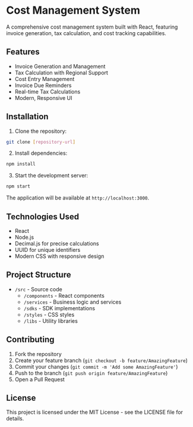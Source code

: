 # Cost Management System

A comprehensive cost management system built with React, featuring invoice generation, tax calculation, and cost tracking capabilities.

## Features

- Invoice Generation and Management
- Tax Calculation with Regional Support
- Cost Entry Management
- Invoice Due Reminders
- Real-time Tax Calculations
- Modern, Responsive UI

## Installation

1. Clone the repository:
```bash
git clone [repository-url]
```

2. Install dependencies:
```bash
npm install
```

3. Start the development server:
```bash
npm start
```

The application will be available at `http://localhost:3000`.

## Technologies Used

- React
- Node.js
- Decimal.js for precise calculations
- UUID for unique identifiers
- Modern CSS with responsive design

## Project Structure

- `/src` - Source code
  - `/components` - React components
  - `/services` - Business logic and services
  - `/sdks` - SDK implementations
  - `/styles` - CSS styles
  - `/libs` - Utility libraries

## Contributing

1. Fork the repository
2. Create your feature branch (`git checkout -b feature/AmazingFeature`)
3. Commit your changes (`git commit -m 'Add some AmazingFeature'`)
4. Push to the branch (`git push origin feature/AmazingFeature`)
5. Open a Pull Request

## License

This project is licensed under the MIT License - see the LICENSE file for details. 